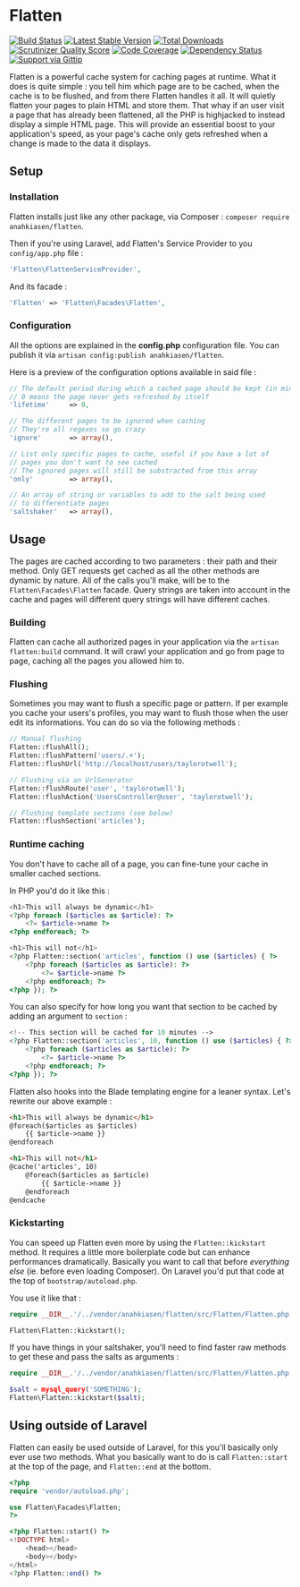 # Flatten

[![Build Status](http://img.shields.io/travis/Anahkiasen/flatten.svg?style=flat)](https://travis-ci.org/Anahkiasen/flatten)
[![Latest Stable Version](http://img.shields.io/packagist/v/anahkiasen/flatten.svg?style=flat)](https://packagist.org/packages/anahkiasen/flatten)
[![Total Downloads](http://img.shields.io/packagist/dt/anahkiasen/flatten.svg?style=flat)](https://packagist.org/packages/anahkiasen/flatten)
[![Scrutinizer Quality Score](http://img.shields.io/scrutinizer/g/anahkiasen/flatten.svg?style=flat)](https://scrutinizer-ci.com/g/anahkiasen/flatten/)
[![Code Coverage](http://img.shields.io/scrutinizer/coverage/g/anahkiasen/flatten.svg?style=flat)](https://scrutinizer-ci.com/g/anahkiasen/flatten/)
[![Dependency Status](https://www.versioneye.com/user/projects/544d46789fc4d555ff000071/badge.svg?style=flat)](https://www.versioneye.com/user/projects/544d46789fc4d555ff000071)
[![Support via Gittip](http://img.shields.io/gittip/Anahkiasen.svg?style=flat)](https://www.gittip.com/Anahkiasen/)

Flatten is a powerful cache system for caching pages at runtime.
What it does is quite simple : you tell him which page are to be cached, when the cache is to be flushed, and from there Flatten handles it all. It will quietly flatten your pages to plain HTML and store them. That whay if an user visit a page that has already been flattened, all the PHP is highjacked to instead display a simple HTML page.
This will provide an essential boost to your application's speed, as your page's cache only gets refreshed when a change is made to the data it displays.

## Setup

### Installation

Flatten installs just like any other package, via Composer : `composer require anahkiasen/flatten`.

Then if you're using Laravel, add Flatten's Service Provider to you `config/app.php` file :

```php
'Flatten\FlattenServiceProvider',
```

And its facade :

```php
'Flatten' => 'Flatten\Facades\Flatten',
```

### Configuration

All the options are explained in the **config.php** configuration file. You can publish it via `artisan config:publish anahkiasen/flatten`.

Here is a preview of the configuration options available in said file :

```php
// The default period during which a cached page should be kept (in minutes)
// 0 means the page never gets refreshed by itself
'lifetime'     => 0,

// The different pages to be ignored when caching
// They're all regexes so go crazy
'ignore'       => array(),

// List only specific pages to cache, useful if you have a lot of
// pages you don't want to see cached
// The ignored pages will still be substracted from this array
'only'         => array(),

// An array of string or variables to add to the salt being used
// to differentiate pages
'saltshaker'   => array(),
```

## Usage

The pages are cached according to two parameters : their path and their method. Only GET requests get cached as all the other methods are dynamic by nature.
All of the calls you'll make, will be to the `Flatten\Facades\Flatten` facade.
Query strings are taken into account in the cache and pages will different query strings will have different caches.

### Building

Flatten can cache all authorized pages in your application via the `artisan flatten:build` command. It will crawl your application and go from page to page, caching all the pages you allowed him to.

### Flushing

Sometimes you may want to flush a specific page or pattern. If per example you cache your users's profiles, you may want to flush those when the user edit its informations.
You can do so via the following methods :

```php
// Manual flushing
Flatten::flushAll();
Flatten::flushPattern('users/.+');
Flatten::flushUrl('http://localhost/users/taylorotwell');

// Flushing via an UrlGenerator
Flatten::flushRoute('user', 'taylorotwell');
Flatten::flushAction('UsersController@user', 'taylorotwell');

// Flushing template sections (see below)
Flatten::flushSection('articles');
```

### Runtime caching

You don't have to cache all of a page, you can fine-tune your cache in smaller cached sections.

In PHP you'd do it like this :

```php
<h1>This will always be dynamic</h1>
<?php foreach ($articles as $article): ?>
	<?= $article->name ?>
<?php endforeach; ?>

<h1>This will not</h1>
<?php Flatten::section('articles', function () use ($articles) { ?>
	<?php foreach ($articles as $article): ?>
		<?= $article->name ?>
	<?php endforeach; ?>
<?php }); ?>
```

You can also specify for how long you want that section to be cached by adding an argument to `section` :

```php
<!-- This section will be cached for 10 minutes -->
<?php Flatten::section('articles', 10, function () use ($articles) { ?>
	<?php foreach ($articles as $article): ?>
		<?= $article->name ?>
	<?php endforeach; ?>
<?php }); ?>
```

Flatten also hooks into the Blade templating engine for a leaner syntax. Let's rewrite our above example :

```html
<h1>This will always be dynamic</h1>
@foreach($articles as $articles)
	{{ $article->name }}
@endforeach

<h1>This will not</h1>
@cache('articles', 10)
	@foreach($articles as $article)
		{{ $article->name }}
	@endforeach
@endcache
```

### Kickstarting

You can speed up Flatten even more by using the `Flatten::kickstart` method. It requires a little more boilerplate code but can enhance performances dramatically.
Basically you want to call that before _everything else_ (ie. before even loading Composer). On Laravel you'd put that code at the top of `bootstrap/autoload.php`.

You use it like that :

```php
require __DIR__.'/../vendor/anahkiasen/flatten/src/Flatten/Flatten.php';

Flatten\Flatten::kickstart();
```

If you have things in your saltshaker, you'll need to find faster raw methods to get these and pass the salts as arguments :

```php
require __DIR__.'/../vendor/anahkiasen/flatten/src/Flatten/Flatten.php';

$salt = mysql_query('SOMETHING');
Flatten\Flatten::kickstart($salt);
```

## Using outside of Laravel

Flatten can easily be used outside of Laravel, for this you'll basically only ever use two methods. What you basically want to do is call `Flatten::start` at the top of the page, and `Flatten::end` at the bottom.

```php
<?php
require 'vendor/autoload.php';

use Flatten\Facades\Flatten;
?>

<?php Flatten::start() ?>
<!DOCTYPE html>
	<head></head>
	<body></body>
</html>
<?php Flatten::end() ?>
```
